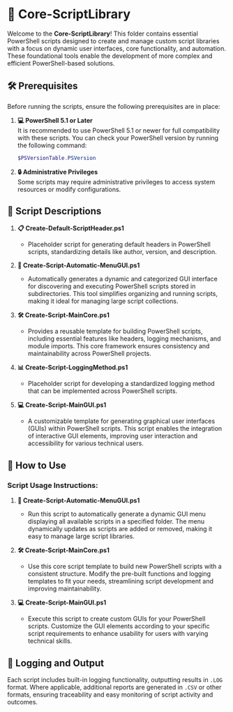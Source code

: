 # 📂 Core-ScriptLibrary

Welcome to the **Core-ScriptLibrary**! This folder contains essential PowerShell scripts designed to create and manage custom script libraries with a focus on dynamic user interfaces, core functionality, and automation. These foundational tools enable the development of more complex and efficient PowerShell-based solutions.

## 🛠️ Prerequisites

Before running the scripts, ensure the following prerequisites are in place:

1. **💻 PowerShell 5.1 or Later**  
   It is recommended to use PowerShell 5.1 or newer for full compatibility with these scripts. You can check your PowerShell version by running the following command:  
   ```powershell
   $PSVersionTable.PSVersion
   ```

2. **🔒 Administrative Privileges**  
   Some scripts may require administrative privileges to access system resources or modify configurations.

## 📄 Script Descriptions

1. **📋 Create-Default-ScriptHeader.ps1**  
   - Placeholder script for generating default headers in PowerShell scripts, standardizing details like author, version, and description. 

2. **📝 Create-Script-Automatic-MenuGUI.ps1**  
   - Automatically generates a dynamic and categorized GUI interface for discovering and executing PowerShell scripts stored in subdirectories. This tool simplifies organizing and running scripts, making it ideal for managing large script collections.

3. **🛠️ Create-Script-MainCore.ps1**  
   - Provides a reusable template for building PowerShell scripts, including essential features like headers, logging mechanisms, and module imports. This core framework ensures consistency and maintainability across PowerShell projects.

4. **📊 Create-Script-LoggingMethod.ps1**  
   - Placeholder script for developing a standardized logging method that can be implemented across PowerShell scripts.

5. **💻 Create-Script-MainGUI.ps1**  
   - A customizable template for generating graphical user interfaces (GUIs) within PowerShell scripts. This script enables the integration of interactive GUI elements, improving user interaction and accessibility for various technical users.

## 🚀 How to Use

### Script Usage Instructions:

1. **📝 Create-Script-Automatic-MenuGUI.ps1**  
   - Run this script to automatically generate a dynamic GUI menu displaying all available scripts in a specified folder. The menu dynamically updates as scripts are added or removed, making it easy to manage large script libraries.

2. **🛠️ Create-Script-MainCore.ps1**  
   - Use this core script template to build new PowerShell scripts with a consistent structure. Modify the pre-built functions and logging templates to fit your needs, streamlining script development and improving maintainability.

3. **💻 Create-Script-MainGUI.ps1**  
   - Execute this script to create custom GUIs for your PowerShell scripts. Customize the GUI elements according to your specific script requirements to enhance usability for users with varying technical skills.

## 📝 Logging and Output

Each script includes built-in logging functionality, outputting results in `.LOG` format. Where applicable, additional reports are generated in `.CSV` or other formats, ensuring traceability and easy monitoring of script activity and outcomes.
